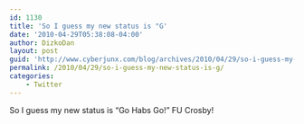 ```yaml
---
id: 1130
title: 'So I guess my new status is "G'
date: '2010-04-29T05:38:08-04:00'
author: DizkoDan
layout: post
guid: 'http://www.cyberjunx.com/blog/archives/2010/04/29/so-i-guess-my-new-status-is-g/'
permalink: /2010/04/29/so-i-guess-my-new-status-is-g/
categories:
    - Twitter
---
```


So I guess my new status is “Go Habs Go!” FU Crosby!